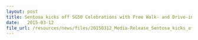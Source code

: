 ```yaml
---
layout: post
title: Sentosa kicks off SG50 Celebrations with Free Walk- and Drive-in Island Admission
date:   2015-03-12
file_url: /resources/news/files/20150312_Media-Release_Sentosa_kicks_off_SG50_Celebrations_with_Free_Island_Admission.pdf
---
```

